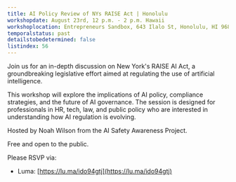 ```yaml
---
title: AI Policy Review of NYs RAISE Act | Honolulu
workshopdate: August 23rd, 12 p.m. - 2 p.m. Hawaii
workshoplocation: Entrepreneurs Sandbox, 643 Ilalo St, Honolulu, HI 96813
temporalstatus: past
detailstobedetermined: false
listindex: 56
---
```


Join us for an in-depth discussion on New York's RAISE AI Act, a groundbreaking legislative effort aimed at regulating the use of artificial intelligence.

This workshop will explore the implications of AI policy, compliance strategies, and the future of AI governance. The session is designed for professionals in HR, tech, law, and public policy who are interested in understanding how AI regulation is evolving.

Hosted by Noah Wilson from the AI Safety Awareness Project.

Free and open to the public.

Please RSVP via:

+ Luma: [https://lu.ma/ido94gtj](https://lu.ma/ido94gtj)